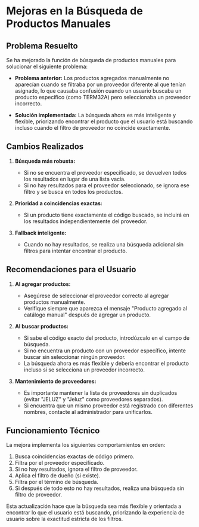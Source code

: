 # Mejoras en la Búsqueda de Productos Manuales

## Problema Resuelto

Se ha mejorado la función de búsqueda de productos manuales para solucionar el siguiente problema:

- **Problema anterior:** Los productos agregados manualmente no aparecían cuando se filtraba por un proveedor diferente al que tenían asignado, lo que causaba confusión cuando un usuario buscaba un producto específico (como TERM32A) pero seleccionaba un proveedor incorrecto.

- **Solución implementada:** La búsqueda ahora es más inteligente y flexible, priorizando encontrar el producto que el usuario está buscando incluso cuando el filtro de proveedor no coincide exactamente.

## Cambios Realizados

1. **Búsqueda más robusta:**
   - Si no se encuentra el proveedor especificado, se devuelven todos los resultados en lugar de una lista vacía.
   - Si no hay resultados para el proveedor seleccionado, se ignora ese filtro y se busca en todos los productos.

2. **Prioridad a coincidencias exactas:**
   - Si un producto tiene exactamente el código buscado, se incluirá en los resultados independientemente del proveedor.

3. **Fallback inteligente:**
   - Cuando no hay resultados, se realiza una búsqueda adicional sin filtros para intentar encontrar el producto.

## Recomendaciones para el Usuario

1. **Al agregar productos:**
   - Asegúrese de seleccionar el proveedor correcto al agregar productos manualmente.
   - Verifique siempre que aparezca el mensaje "Producto agregado al catálogo manual" después de agregar un producto.

2. **Al buscar productos:**
   - Si sabe el código exacto del producto, introdúzcalo en el campo de búsqueda.
   - Si no encuentra un producto con un proveedor específico, intente buscar sin seleccionar ningún proveedor.
   - La búsqueda ahora es más flexible y debería encontrar el producto incluso si se selecciona un proveedor incorrecto.

3. **Mantenimiento de proveedores:**
   - Es importante mantener la lista de proveedores sin duplicados (evitar "JELUZ" y "Jeluz" como proveedores separados).
   - Si encuentra que un mismo proveedor está registrado con diferentes nombres, contacte al administrador para unificarlos.

## Funcionamiento Técnico

La mejora implementa los siguientes comportamientos en orden:

1. Busca coincidencias exactas de código primero.
2. Filtra por el proveedor especificado.
3. Si no hay resultados, ignora el filtro de proveedor.
4. Aplica el filtro de dueño (si existe).
5. Filtra por el término de búsqueda.
6. Si después de todo esto no hay resultados, realiza una búsqueda sin filtro de proveedor.

Esta actualización hace que la búsqueda sea más flexible y orientada a encontrar lo que el usuario está buscando, priorizando la experiencia de usuario sobre la exactitud estricta de los filtros.
